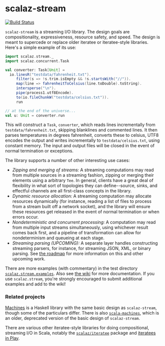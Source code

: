 scalaz-stream
=============

[![Build Status](https://travis-ci.org/scalaz/scalaz-stream.png?branch=master)](http://travis-ci.org/scalaz/scalaz-stream)

`scalaz-stream` is a streaming I/O library. The design goals are compositionality, expressiveness, resource safety, and speed. The design is meant to supercede or replace older iteratee or iteratee-style libraries. Here's a simple example of its use:

``` scala
import scalaz.stream._
import scalaz.concurrent.Task

val converter: Task[Unit] = 
  io.linesR("testdata/fahrenheit.txt").
     filter(s => !s.trim.isEmpty && !s.startsWith("//")).
     map(line => fahrenheitToCelsius(line.toDouble).toString).
     intersperse("\n").
     pipe(process1.utf8Encode).
     to(io.fileChunkW("testdata/celsius.txt")).
     run

// at the end of the universe...
val u: Unit = converter.run 
```

This will construct a `Task`, `converter`, which reads lines incrementally from `testdata/fahrenheit.txt`, skipping blanklines and commented lines. It then parses temperatures in degrees fahrenheit, converts these to celsius, UTF8 encodes the output and writes incrementally to `testdata/celsius.txt`, using constant memory. The input and output files will be closed in the event of normal termination or exceptions.

The library supports a number of other interesting use cases: 

* _Zipping and merging of streams:_ A streaming computations may read from multiple sources in a streaming fashion, zipping or merging their elements using a arbitrary `Tee`. In general, clients have a great deal of flexibility in what sort of topologies they can define--source, sinks, and effectful channels are all first-class concepts in the library.
* _Dynamic resource allocation:_ A streaming computation may allocate resources dynamically (for instance, reading a list of files to process from a stream built off a network socket), and the library will ensure these resources get released in the event of normal termination or when errors occur.
* _Nondeterministic and concurrent processing:_ A computation may read from multiple input streams simultaneously, using whichever result comes back first, and a pipeline of transformation can allow for nondeterminism and queueing at each stage.
* _Streaming parsing (UPCOMING):_ A separate layer handles constructing streaming parsers, for instance, for streaming JSON, XML, or binary parsing. See [the roadmap](https://github.com/scalaz/scalaz-stream/wiki/Roadmap) for more information on this and other upcoming work.

There are more examples (with commentary) in the test directory [`scalaz.stream.examples`](https://github.com/scalaz/scalaz-stream/tree/master/src/test/scala/scalaz/stream/examples). Also see [the wiki](https://github.com/scalaz/scalaz-stream/wiki) for more documentation. If you use `scalaz.stream`, you're strongly encouraged to submit additional examples and add to the wiki!

### Related projects ###

[Machines](https://github.com/ekmett/machines/) is a Haskell library with the same basic design as `scalaz-stream`, though some of the particulars differ. There is also [`scala-machines`](https://github.com/runarorama/scala-machines), which is an older, deprecated version of the basic design of `scalaz-stream`.

There are various other iteratee-style libraries for doing compositional, streaming I/O in Scala, notably the [`scalaz/iteratee`](https://github.com/scalaz/scalaz/tree/scalaz-seven/iteratee) package and [iteratees in Play](http://www.playframework.com/documentation/2.0/Iteratees).
